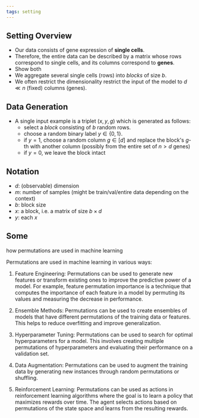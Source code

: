 ```yaml
---
tags: setting
---
```




## Setting Overview
- Our data consists of gene expression of **single cells**. 
- Therefore, the entire data can be described by a matrix whose rows correspond to single cells, and its columns correspond to **genes**.
- Show both 
- We aggregate several single cells (rows) into *blocks* of size $b$.
- We often restrict the dimensionality restrict the input of the model to $d\ll n$ (fixed) columns (genes).


## Data Generation
- A single input example is a triplet $(x,y,g)$ which is generated as follows:
	- select a *block* consisting of $b$ random rows.
	- choose a random binary label $y \in \{0,1\}$. 
	- if $y=1$, choose a random column $g \in [d]$ and replace the block's $g$-th with another column (possibly from the entire set of $n>d$ genes)
	- if $y=0$, we leave the block intact








## Notation

- $d$: (observable) dimension 
- $m$: number of samples (might be train/val/entire data depending on the context)
- $b$: block size
- $x$: a block, i.e. a matrix of size $b \times d$
- $y$: each $x$




## Some

how permutations are used in machine learning

Permutations are used in machine learning in various ways:

1. Feature Engineering: Permutations can be used to generate new features or transform existing ones to improve the predictive power of a model. For example, feature permutation importance is a technique that computes the importance of each feature in a model by permuting its values and measuring the decrease in performance.

2. Ensemble Methods: Permutations can be used to create ensembles of models that have different permutations of the training data or features. This helps to reduce overfitting and improve generalization.

3. Hyperparameter Tuning: Permutations can be used to search for optimal hyperparameters for a model. This involves creating multiple permutations of hyperparameters and evaluating their performance on a validation set.

4. Data Augmentation: Permutations can be used to augment the training data by generating new instances through random permutations or shuffling.

5. Reinforcement Learning: Permutations can be used as actions in reinforcement learning algorithms where the goal is to learn a policy that maximizes rewards over time. The agent selects actions based on permutations of the state space and learns from the resulting rewards.